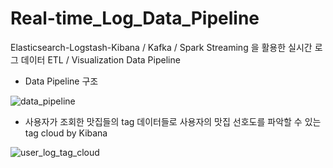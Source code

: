 # Real-time_Log_Data_Pipeline
Elasticsearch-Logstash-Kibana / Kafka / Spark Streaming 을 활용한 실시간 로그 데이터 ETL / Visualization Data Pipeline  





- Data Pipeline 구조

![data_pipeline](https://user-images.githubusercontent.com/20104945/91428662-7774b900-e899-11ea-9916-168e1b05cbeb.png)




- 사용자가 조회한 맛집들의 tag 데이터들로 사용자의 맛집 선호도를 파악할 수 있는 tag cloud by Kibana  

![user_log_tag_cloud](https://user-images.githubusercontent.com/20104945/91430638-2b764400-e89a-11ea-9140-2988b6618b5a.PNG)

